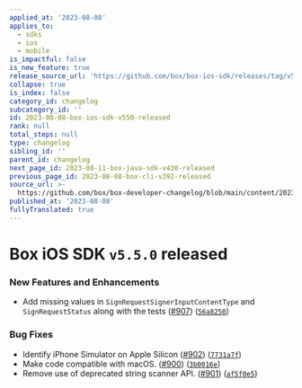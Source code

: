 ```yaml
---
applied_at: '2023-08-08'
applies_to:
  - sdks
  - ios
  - mobile
is_impactful: false
is_new_feature: true
release_source_url: 'https://github.com/box/box-ios-sdk/releases/tag/v5.5.0'
collapse: true
is_index: false
category_id: changelog
subcategory_id: ''
id: 2023-08-08-box-ios-sdk-v550-released
rank: null
total_steps: null
type: changelog
sibling_id: ''
parent_id: changelog
next_page_id: 2023-08-11-box-java-sdk-v430-released
previous_page_id: 2023-08-08-box-cli-v392-released
source_url: >-
  https://github.com/box/box-developer-changelog/blob/main/content/2023/08-08-box-ios-sdk-v550-released.md
published_at: '2023-08-08'
fullyTranslated: true
---
```

# Box iOS SDK `v5.5.0` released

### New Features and Enhancements

* Add missing values in `SignRequestSignerInputContentType` and `SignRequestStatus` along with the tests ([#907][1]) ([`56a8250`][2])

### Bug Fixes

* Identify iPhone Simulator on Apple Silicon ([#902][3]) ([`7731a7f`][4])
* Make code compatible with macOS. ([#900][5]) ([`3b0016e`][6])
* Remove use of deprecated string scanner API. ([#901][7]) ([`af5f0e5`][8])

[1]: https://github.com/box/box-ios-sdk/issues/907

[2]: https://github.com/box/box-ios-sdk/commit/56a82500c0abe648825d8300979601a25f792c84

[3]: https://github.com/box/box-ios-sdk/issues/902

[4]: https://github.com/box/box-ios-sdk/commit/7731a7f434add74e163a76511fe1e2a3f26517f7

[5]: https://github.com/box/box-ios-sdk/issues/900

[6]: https://github.com/box/box-ios-sdk/commit/3b0016e44e674db0ea429273c03e5a29177372bf

[7]: https://github.com/box/box-ios-sdk/issues/901

[8]: https://github.com/box/box-ios-sdk/commit/af5f0e52d184fbd27f56d972fb93b3e543547773
